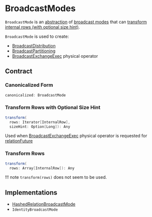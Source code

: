 # BroadcastModes

`BroadcastMode` is an [abstraction](#contract) of [broadcast modes](#implementations) that can [transform internal rows (with optional size hint)](#transform).

`BroadcastMode` is used to create:

* [BroadcastDistribution](BroadcastDistribution.md)
* [BroadcastPartitioning](Partitioning.md#BroadcastPartitioning)
* [BroadcastExchangeExec](BroadcastExchangeExec.md) physical operator

## Contract

### <span id="canonicalized"> Canonicalized Form

```scala
canonicalized: BroadcastMode
```

### <span id="transform"> Transform Rows with Optional Size Hint

```scala
transform(
  rows: Iterator[InternalRow],
  sizeHint: Option[Long]): Any
```

Used when [BroadcastExchangeExec](BroadcastExchangeExec.md) physical operator is requested for [relationFuture](BroadcastExchangeExec.md#relationFuture)

### <span id="transform-rows"> Transform Rows

```scala
transform(
  rows: Array[InternalRow]): Any
```

!!! note
    `transform(rows)` does not seem to be used.

## Implementations

* [HashedRelationBroadcastMode](HashedRelationBroadcastMode.md)
* `IdentityBroadcastMode`

